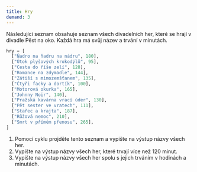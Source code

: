 ```yaml
---
title: Hry
demand: 3
---
```


Následující seznam obsahuje seznam všech divadelních her, které se hrají v divadle Pěst na oko. Každá hra má svůj název a trvání v minutách.

```python
hry = [
  ["Ňadro na ňadru na nádru", 180],
  ["Útok plyšových krokodýlů", 95],
  ["Cesta do říše zelí", 128],
  ["Romance na zdymadle", 144],
  ["Zátiší s mimozemšťanem", 135],
  ["Čtyři facky a dortík", 100],
  ["Motorová okurka", 165],
  ["Johnny Noir", 140],
  ["Pražská kavárna vrací úder", 130],
  ["Pět sester ve vratech", 111],
  ["Stařec a krajta", 187],
  ["Růžová nemoc", 210],
  ["Smrt v přímém přenosu", 265],
]
```

1. Pomocí cyklu projděte tento seznam a vypište na výstup názvy všech her.
1. Vypište na výstup názvy všech her, které trvají více než 120 minut.
1. Vypište na výstup názvy všech her spolu s jejich trváním v hodinách a minutách.

